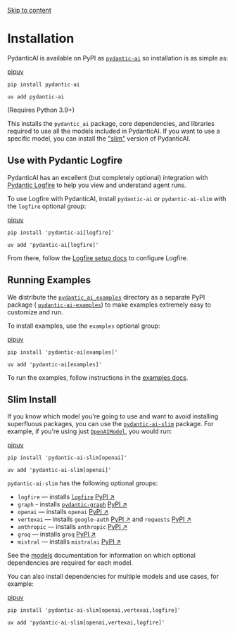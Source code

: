[Skip to content](https://ai.pydantic.dev/install/#installation)

# Installation

PydanticAI is available on PyPI as [`pydantic-ai`](https://pypi.org/project/pydantic-ai/) so installation is as simple as:

[pip](https://ai.pydantic.dev/install/#__tabbed_1_1)[uv](https://ai.pydantic.dev/install/#__tabbed_1_2)

```
pip install pydantic-ai

```

```
uv add pydantic-ai

```

(Requires Python 3.9+)

This installs the `pydantic_ai` package, core dependencies, and libraries required to use all the models
included in PydanticAI. If you want to use a specific model, you can install the ["slim"](https://ai.pydantic.dev/install/#slim-install) version of PydanticAI.

## Use with Pydantic Logfire

PydanticAI has an excellent (but completely optional) integration with [Pydantic Logfire](https://pydantic.dev/logfire) to help you view and understand agent runs.

To use Logfire with PydanticAI, install `pydantic-ai` or `pydantic-ai-slim` with the `logfire` optional group:

[pip](https://ai.pydantic.dev/install/#__tabbed_2_1)[uv](https://ai.pydantic.dev/install/#__tabbed_2_2)

```
pip install 'pydantic-ai[logfire]'

```

```
uv add 'pydantic-ai[logfire]'

```

From there, follow the [Logfire setup docs](https://ai.pydantic.dev/logfire/#using-logfire) to configure Logfire.

## Running Examples

We distribute the [`pydantic_ai_examples`](https://github.com/pydantic/pydantic-ai/tree/main/pydantic_ai_examples) directory as a separate PyPI package ( [`pydantic-ai-examples`](https://pypi.org/project/pydantic-ai-examples/)) to make examples extremely easy to customize and run.

To install examples, use the `examples` optional group:

[pip](https://ai.pydantic.dev/install/#__tabbed_3_1)[uv](https://ai.pydantic.dev/install/#__tabbed_3_2)

```
pip install 'pydantic-ai[examples]'

```

```
uv add 'pydantic-ai[examples]'

```

To run the examples, follow instructions in the [examples docs](https://ai.pydantic.dev/examples/).

## Slim Install

If you know which model you're going to use and want to avoid installing superfluous packages, you can use the [`pydantic-ai-slim`](https://pypi.org/project/pydantic-ai-slim/) package.
For example, if you're using just [`OpenAIModel`](https://ai.pydantic.dev/api/models/openai/#pydantic_ai.models.openai.OpenAIModel), you would run:

[pip](https://ai.pydantic.dev/install/#__tabbed_4_1)[uv](https://ai.pydantic.dev/install/#__tabbed_4_2)

```
pip install 'pydantic-ai-slim[openai]'

```

```
uv add 'pydantic-ai-slim[openai]'

```

`pydantic-ai-slim` has the following optional groups:

- `logfire` — installs [`logfire`](https://ai.pydantic.dev/logfire/) [PyPI ↗](https://pypi.org/project/logfire)
- `graph` \- installs [`pydantic-graph`](https://ai.pydantic.dev/graph/) [PyPI ↗](https://pypi.org/project/pydantic-graph)
- `openai` — installs `openai` [PyPI ↗](https://pypi.org/project/openai)
- `vertexai` — installs `google-auth` [PyPI ↗](https://pypi.org/project/google-auth) and `requests` [PyPI ↗](https://pypi.org/project/requests)
- `anthropic` — installs `anthropic` [PyPI ↗](https://pypi.org/project/anthropic)
- `groq` — installs `groq` [PyPI ↗](https://pypi.org/project/groq)
- `mistral` — installs `mistralai` [PyPI ↗](https://pypi.org/project/mistralai)

See the [models](https://ai.pydantic.dev/models/) documentation for information on which optional dependencies are required for each model.

You can also install dependencies for multiple models and use cases, for example:

[pip](https://ai.pydantic.dev/install/#__tabbed_5_1)[uv](https://ai.pydantic.dev/install/#__tabbed_5_2)

```
pip install 'pydantic-ai-slim[openai,vertexai,logfire]'

```

```
uv add 'pydantic-ai-slim[openai,vertexai,logfire]'

```